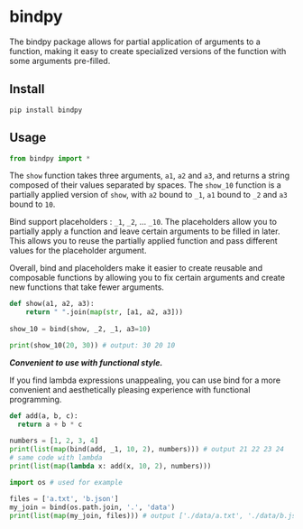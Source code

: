 # bindpy

The bindpy package allows for partial application of arguments to a function, making it easy to create specialized versions of the function with some arguments pre-filled.

## Install

```
pip install bindpy
```

## Usage


```python
from bindpy import *
```

The `show` function takes three arguments, `a1`, `a2` and `a3`, and returns a string composed of their values separated by spaces. The `show_10` function is a partially applied version of `show`, with `a2` bound to `_1`, `a1` bound to `_2` and `a3` bound to `10`.

Bind support placeholders : `_1`, `_2`, ... `_10`. The placeholders allow you to partially apply a function and leave certain arguments to be filled in later. This allows you to reuse the partially applied function and pass different values for the placeholder argument.

Overall, bind and placeholders make it easier to create reusable and composable functions by allowing you to fix certain arguments and create new functions that take fewer arguments.

```python
def show(a1, a2, a3):
    return " ".join(map(str, [a1, a2, a3]))
    
show_10 = bind(show, _2, _1, a3=10)

print(show_10(20, 30)) # output: 30 20 10
```

***Convenient to use with functional style.***  

If you find lambda expressions unappealing, you can use bind for a more convenient and aesthetically pleasing experience with functional programming.

```python
def add(a, b, c):
  return a + b * c
  
numbers = [1, 2, 3, 4]
print(list(map(bind(add, _1, 10, 2), numbers))) # output 21 22 23 24
# same code with lambda
print(list(map(lambda x: add(x, 10, 2), numbers)))
```

```python
import os # used for example

files = ['a.txt', 'b.json']
my_join = bind(os.path.join, '.', 'data')
print(list(map(my_join, files))) # output ['./data/a.txt', './data/b.json']
```

